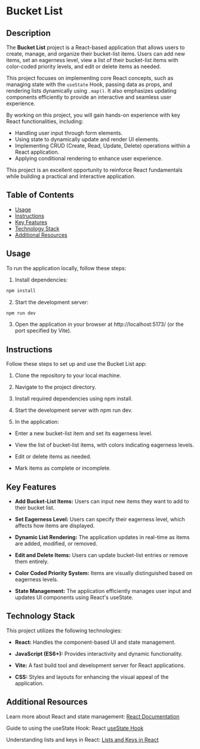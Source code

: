 # Bucket List

## Description

The **Bucket List** project is a React-based application that allows users to create, manage, and organize their bucket-list items. Users can add new items, set an eagerness level, view a list of their bucket-list items with color-coded priority levels, and edit or delete items as needed.

This project focuses on implementing core React concepts, such as managing state with the `useState` Hook, passing data as props, and rendering lists dynamically using `.map()`. It also emphasizes updating components efficiently to provide an interactive and seamless user experience.

By working on this project, you will gain hands-on experience with key React functionalities, including:
- Handling user input through form elements.
- Using state to dynamically update and render UI elements.
- Implementing CRUD (Create, Read, Update, Delete) operations within a React application.
- Applying conditional rendering to enhance user experience.

This project is an excellent opportunity to reinforce React fundamentals while building a practical and interactive application.

## Table of Contents

- [Usage](#usage)
- [Instructions](#instructions)
- [Key Features](#key-features)
- [Technology Stack](#technology-stack)
- [Additional Resources](#additional-resources)

## Usage

To run the application locally, follow these steps:

1. Install dependencies:

```bash
npm install
```

2. Start the development server:

```bash
npm run dev
```

3. Open the application in your browser at http://localhost:5173/ (or the port specified by Vite).

## Instructions

Follow these steps to set up and use the Bucket List app:

1. Clone the repository to your local machine.

2. Navigate to the project directory.

3. Install required dependencies using npm install.

4. Start the development server with npm run dev.

5. In the application:

* Enter a new bucket-list item and set its eagerness level.

* View the list of bucket-list items, with colors indicating eagerness levels.

* Edit or delete items as needed.

* Mark items as complete or incomplete.

## Key Features

* **Add Bucket-List Items:** Users can input new items they want to add to their bucket list.

* **Set Eagerness Level:** Users can specify their eagerness level, which affects how items are displayed.

* **Dynamic List Rendering:** The application updates in real-time as items are added, modified, or removed.

* **Edit and Delete Items:** Users can update bucket-list entries or remove them entirely.

* **Color Coded Priority System:** Items are visually distinguished based on eagerness levels.

* **State Management:** The application efficiently manages user input and updates UI components using React's useState.

## Technology Stack

This project utilizes the following technologies:

* **React:** Handles the component-based UI and state management.

* **JavaScript (ES6+):**  Provides interactivity and dynamic functionality.

* **Vite:** A fast build tool and development server for React applications.

* **CSS:** Styles and layouts for enhancing the visual appeal of the application.

## Additional Resources

Learn more about React and state management: [React Documentation](https://react.dev/)

Guide to using the useState Hook: React [useState Hook](https://react.dev/reference/react/useState)

Understanding lists and keys in React: [Lists and Keys in React](https://legacy.reactjs.org/docs/lists-and-keys.html)
